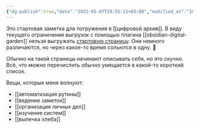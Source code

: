 ```yaml
---
{"dg-publish":true,"date":"2022-05-07T19:55:12+03:00","modified_at":"2022-05-31T21:25:17+03:00","permalink":"/kryshka/","dgHomeLink":false,"dgPassFrontmatter":true}
---
```



Это стартовая заметка для погружения в [[цифровой архив]]. В виду текущего ограничения выгрузок с помощью плагина [[obsidian-digital-garden]] нельзя выгружать [стартовую страницу](https://vanadium23.me/openbox/). Они немного различаются, но через какое-то время сольются в одну. 🙂

Обычно на такой страницы начинают описывать себя, но это скучно. Всё, что можно перечислить обычно умещается в какой-то короткий список.

Вещи, которые меня волнуют:
- [[автоматизация рутины]]
- [[ведение заметок]]
- [[организация личных дел]]
- [[изучение систем]]
- [[выпечка хлеба]]
